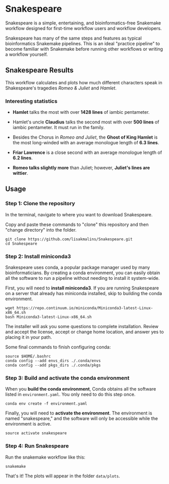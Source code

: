# Snakespeare
Snakespeare is a simple, entertaining, and bioinformatics-free Snakemake workflow
designed for first-time workflow users and workflow developers.

Snakespeare has many of the same steps and features as typical bioinformatics Snakemake pipelines. This is an ideal "practice pipeline" to become familiar with Snakemake before running other workflows or writing a workflow yourself.

## Snakespeare Results
This workflow calculates and plots how much different characters speak in Shakespeare's tragedies _Romeo & Juliet_ and _Hamlet_.

### Interesting statistics
- **Hamlet** talks the most with over **1428 lines** of iambic pentameter.

- Hamlet's uncle **Claudius** talks the second most with over **500 lines** of iambic pentameter. It must run in the family.

- Besides the Chorus in _Romeo and Juliet_, the **Ghost of King Hamlet** is the most long-winded with an average monologue length of **6.3 lines**.

- **Friar Lawrence** is a close second with an average monologue length of **6.2 lines**.

- **Romeo talks slightly more** than Juliet; however, **Juliet's lines are wittier**.


## Usage

### Step 1: Clone the repository
In the terminal, navigate to where you want to download Snakespeare.

Copy and paste these commands to "clone" this repository and then "change directory" into the folder.
```
git clone https://github.com/lisakmalins/Snakespeare.git
cd Snakespeare
```

### Step 2: Install miniconda3
Snakespeare uses conda, a popular package manager used by many bioinformaticians. By creating a conda environment, you can easily obtain all the software to run a pipeline without needing to install it system-wide.

First, you will need to __install miniconda3__. If you are running Snakespeare on a server that already has miniconda installed, skip to building the conda environment.

```
wget https://repo.continuum.io/miniconda/Miniconda3-latest-Linux-x86_64.sh
bash Miniconda3-latest-Linux-x86_64.sh
```

The installer will ask you some questions to complete installation. Review and accept the license, accept or change home location, and answer yes to placing it in your path.

Some final commands to finish configuring conda:

```
source $HOME/.bashrc
conda config --add envs_dirs ./.conda/envs
conda config --add pkgs_dirs ./.conda/pkgs
```

### Step 3: Build and activate the conda environment
When you __build the conda environment__, Conda obtains all the software listed in `environment.yaml`. You only need to do this step once.
```
conda env create -f environment.yaml
```

Finally, you will need to __activate the environment__. The environment is named "snakespeare," and the software will only be accessible while the environment is active.
```
source activate snakespeare
```

### Step 4: Run Snakespeare
Run the snakemake workflow like this:
```
snakemake
```

That's it! The plots will appear in the folder `data/plots`.

